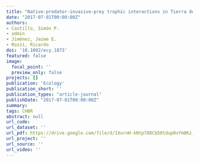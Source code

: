 ```yaml
---
title: "Native-predator-invasive-prey trophic interactions in Tierra del Fuego: the beginning of biological resistance?"
date: "2017-07-01T00:00:00Z"
authors:
- Castillo, Simón P.
- admin
- Jiménez, Jaime E.
- Rozzi, Ricardo
doi: '10.1002/ecy.1873'
featured: false
image:
  focal_point: ''
  preview_only: false
projects: []
publication: 'Ecology'
publication_short: ''
publication_types: "article-journal"
publishDate: "2017-07-01T00:00:00Z"
summary: 
tags: CHBR
abstract: null
url_code: 
url_dataset: ''
url_pdf: https://drive.google.com/file/d/1XurnH-kNtp788Cb50tdup0vYm8Kz_ipb/view
url_project: ''
url_source: ''
url_video: ''
---
```



